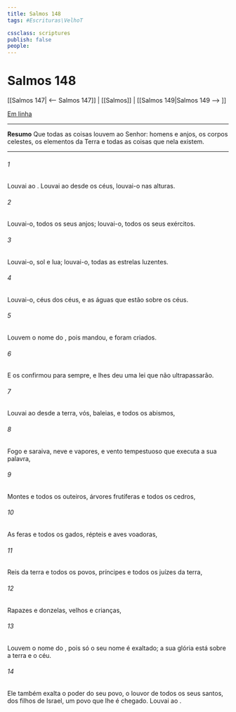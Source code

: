 ```yaml
---
title: Salmos 148
tags: #Escrituras\VelhoT

cssclass: scriptures
publish: false
people:
---
```


# Salmos 148
[[Salmos 147| <-- Salmos 147]] | [[Salmos]] | [[Salmos 149|Salmos 149 --> ]]

[Em linha](https://churchofjesuschrist.org/study/scriptures/ot/ps/148?lang=por)

---
__Resumo__
Que todas as coisas louvem ao Senhor: homens e anjos, os corpos celestes, os elementos da Terra e todas as coisas que nela existem.

---
###### 1 
Louvai ao . Louvai ao  desde os céus, louvai-o nas alturas.

###### 2 
Louvai-o, todos os seus anjos; louvai-o, todos os seus exércitos.

###### 3 
Louvai-o, sol e lua; louvai-o, todas as estrelas luzentes.

###### 4 
Louvai-o, céus dos céus, e as águas que estão sobre os céus.

###### 5 
Louvem o nome do , pois mandou, e foram criados.

###### 6 
E os confirmou para sempre, e lhes deu uma lei que não ultrapassarão.

###### 7 
Louvai ao  desde a terra, vós, baleias, e todos os abismos,

###### 8 
Fogo e saraiva, neve e vapores, e vento tempestuoso que executa a sua palavra,

###### 9 
Montes e todos os outeiros, árvores frutíferas e todos os cedros,

###### 10 
As feras e todos os gados, répteis e aves voadoras,

###### 11 
Reis da terra e todos os povos, príncipes e todos os juízes da terra,

###### 12 
Rapazes e donzelas, velhos e crianças,

###### 13 
Louvem o nome do , pois só o seu nome é exaltado; a sua glória está sobre a terra e o céu.

###### 14 
Ele também exalta o poder do seu povo, o louvor de todos os seus santos, dos filhos de Israel, um povo que lhe é chegado. Louvai ao .

